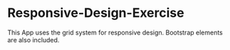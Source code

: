# Responsive-Design-Exercise
This App uses the grid system for responsive design. Bootstrap elements are also included. 
